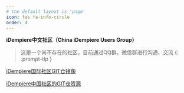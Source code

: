 ```yaml
---
# the default layout is 'page'
icon: fas fa-info-circle
order: 4
---
```


**iDempiere中文社区（China iDempiere Users Group）**

> 这是一个尚不存在的社区，目前通过QQ群，微信群进行沟通、交流
{: .prompt-tip }

[iDempiere国际社区GIT仓镜像](https://gitee.com/idempiere)

[iDempiere中国社区的GIT仓资源](https://gitee.com/idchina)
